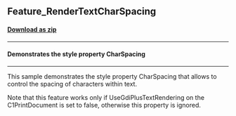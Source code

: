 ## Feature_RenderTextCharSpacing
#### [Download as zip](https://minhaskamal.github.io/DownGit/#/home?url=https://github.com/GrapeCity/ComponentOne-WinForms-Samples/tree/master/NetFramework\Reports\C1Preview\VB\Feature_RenderTextCharSpacing)
____
#### Demonstrates the style property CharSpacing
____
This sample demonstrates the style property CharSpacing that allows to control the spacing of characters within text. 

Note that this feature works only if UseGdiPlusTextRendering on the C1PrintDocument is set to false, otherwise this property is ignored. 